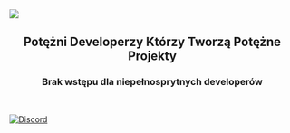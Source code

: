 <img src="https://raw.githubusercontent.com/SiusiakDevelopers/.github/main/profile/logo.png">

## <p align="center">Potężni Developerzy Którzy Tworzą Potężne Projekty
### <p align="center">Brak wstępu dla niepełnosprytnych developerów

&nbsp;

[![Discord](https://img.shields.io/discord/993957852878213260?color=ff4d49&label=FanthPlay%20Discord&style=for-the-badge)](https://dc.fanthplay.pl/)
